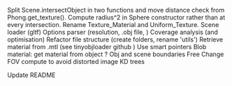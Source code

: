Split Scene.intersectObject in two functions and move distance check from Phong.get_texture().
Compute radius^2 in Sphere constructor rather than at every intersection.
Rename Texture_Material and Uniform_Texture.
Scene loader (gltf)
Options parser (resolution, .obj file, )
Coverage analysis (and optimisation)
Refactor file structure (create folders, rename 'utils')
Retrieve material from .mtl (see tinyobjloader github )
Use smart pointers
Blob material: get material from object ?
Obj and scene boundaries
Free
Change FOV compute to avoid distorted image
KD trees

Update README